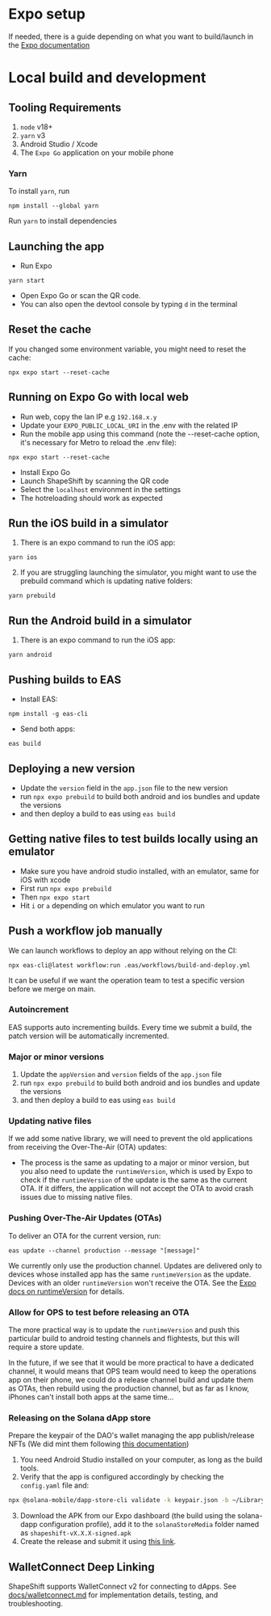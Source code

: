 # Expo setup 
If needed, there is a guide depending on what you want to build/launch in the [Expo documentation](https://docs.expo.dev/get-started/set-up-your-environment/)

# Local build and development
## Tooling Requirements
1. `node` v18+
2. `yarn` v3
3. Android Studio / Xcode
3. The `Expo Go` application on your mobile phone

### Yarn
To install `yarn`, run
```shell
npm install --global yarn
```

Run `yarn` to install dependencies

## Launching the app

- Run Expo 
```
yarn start
```
- Open Expo Go or scan the QR code.
- You can also open the devtool console by typing `d` in the terminal

## Reset the cache
If you changed some environment variable, you might need to reset the cache:

```
npx expo start --reset-cache
```

## Running on Expo Go with local web
- Run web, copy the lan IP e.g `192.168.x.y`
- Update your `EXPO_PUBLIC_LOCAL_URI` in the .env with the related IP
- Run the mobile app using this command (note the --reset-cache option, it's necessary for Metro to reload the .env file):
```
npx expo start --reset-cache
```
- Install Expo Go
- Launch ShapeShift by scanning the QR code
- Select the `localhost` environment in the settings
- The hotreloading should work as expected


## Run the iOS build in a simulator
1. There is an expo command to run the iOS app:
```
yarn ios
```
2. If you are struggling launching the simulator, you might want to use the prebuild command which is updating native folders:
```
yarn prebuild
```

## Run the Android build in a simulator
1. There is an expo command to run the iOS app:
```
yarn android
```

## Pushing builds to EAS
- Install EAS:
```shell
npm install -g eas-cli
```
- Send both apps:
```shell
eas build
```

## Deploying a new version
- Update the `version` field in the `app.json` file to the new version
- run `npx expo prebuild` to build both android and ios bundles and update the versions
- and then deploy a build to eas using `eas build`

## Getting native files to test builds locally using an emulator

- Make sure you have android studio installed, with an emulator, same for iOS with xcode
- First run `npx expo prebuild`
- Then `npx expo start`
- Hit `i` or `a` depending on which emulator you want to run

## Push a workflow job manually
We can launch workflows to deploy an app without relying on the CI:

`npx eas-cli@latest workflow:run .eas/workflows/build-and-deploy.yml`

It can be useful if we want the operation team to test a specific version before we merge on main.

### Autoincrement
EAS supports auto incrementing builds. Every time we submit a build, the patch version will be automatically incremented.

### Major or minor versions

1. Update the `appVersion` and `version` fields of the `app.json` file
2. run `npx expo prebuild` to build both android and ios bundles and update the versions
3. and then deploy a build to eas using `eas build`

### Updating native files
If we add some native library, we will need to prevent the old applications from receiving the Over-The-Air (OTA) updates:
- The process is the same as updating to a major or minor version, but you also need to update the `runtimeVersion`, which is used by Expo to check if the `runtimeVersion` of the update is the same as the current OTA. If it differs, the application will not accept the OTA to avoid crash issues due to missing native files.

### Pushing Over-The-Air Updates (OTAs)

To deliver an OTA for the current version, run:

```shell
eas update --channel production --message "[message]"
```

We currently only use the production channel.
Updates are delivered only to devices whose installed app has the same `runtimeVersion` as the update. Devices with an older `runtimeVersion` won't receive the OTA.
See the [Expo docs on runtimeVersion](https://docs.expo.dev/eas-update/runtime-versions/) for details.

### Allow for OPS to test before releasing an OTA
The more practical way is to update the `runtimeVersion` and push this particular build to android testing channels and flightests, but this will require a store update.

In the future, if we see that it would be more practical to have a dedicated channel, it would means that OPS team would need to keep the operations app on their phone, we could do a release channel build and update them as OTAs, then rebuild using the production channel, but as far as I know, iPhones can't install both apps at the same time...

### Releasing on the Solana dApp store
Prepare the keypair of the DAO's wallet managing the app publish/release NFTs (We did mint them following [this documentation](https://docs.solanamobile.com/dapp-publishing/publisher-and-app-nft))
1. You need Android Studio installed on your computer, as long as the build tools.
2. Verify that the app is configured accordingly by checking the `config.yaml` file and:
```bash
npx @solana-mobile/dapp-store-cli validate -k keypair.json -b ~/Library/Android/sdk/build-tools/35.0.0
```
3. Download the APK from our Expo dashboard (the build using the solana-dapp configuration profile), add it to the `solanaStoreMedia` folder named as `shapeshift-vX.X.X-signed.apk`
4. Create the release and submit it using [this link](https://docs.solanamobile.com/dapp-publishing/submit).

## WalletConnect Deep Linking

ShapeShift supports WalletConnect v2 for connecting to dApps. See [docs/walletconnect.md](./docs/walletconnect.md) for implementation details, testing, and troubleshooting.
